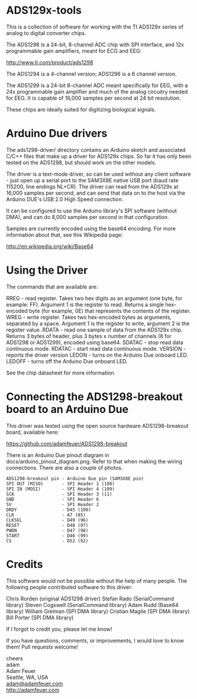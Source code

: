 ADS129x-tools
=============

This is a collection of software for working with the TI ADS129x series of analog to digital
converter chips.

The ADS1298 is a 24-bit, 8-channel ADC chip with SPI interface, and 12x programmable gain amplifiers,
meant for ECG and EEG:

http://www.ti.com/product/ads1298

The ADS1294 is a 4-channel version; ADS1296 is a 6 channel version.

The ADS1299 is a 24-bit 8-channel ADC meant specifically for EEG, with a 24x programmable gain 
amplifier and much of the analog circuitry needed for EEG. It is capable of 16,000 samples
per second at 24 bit resolution.

These chips are ideally suited for digitizing biological signals.


Arduino Due drivers
===================

The ads1298-driver/ directory contains an Arduino sketch and associated C/C++ files that make up a driver
for ADS129x chips. So far it has only been tested on the ADS1298, but should work on the other models.

The driver is a text-mode driver, so can be used without any client software - just open up a serial port
to the SAM3X8E native USB port (baud rate 115200, line endings NL+CR). The driver can read from the ADS129x
at 16,000 samples per second, and can send that data on to the host via the Arduino DUE's USB 2.0 High Speed
connection.

It can be configured to use the Arduino library's SPI software (without DMA), and can do 8,000 samples per second
in that configuration.

Samples are currently encoded using the base64 encoding. For more information about that, see this 
Wikipedia page:

http://en.wikipedia.org/wiki/Base64

Using the Driver
================

The commands that are available are:

RREG - read register. Takes two hex digits as an argument (one byte, for example: FF). Argument 1 is the register to read.
Returns a single hex-encoded byte (for example, 0E) that represents the contents of the register.
WREG - write register. Takes two hex-encoded bytes as arguments, separated by a space. Argument 1 is the register to write, argument 2 is the register value.
RDATA - read one sample of data from the ADS129x chip. Returns 3 bytes of header, plus 3 bytes x number of channels (8 for ADS1298 or ADS1299), encoded using base64.
SDATAC - stop read data continuous mode. 
RDATAC - start read data continuous mode.
VERSION - reports the driver version
LEDON - turns on the Arduino Due onboard LED.
LEDOFF - turns off the Arduino Due onboard LED.

See the chip datasheet for more information.


Connecting the ADS1298-breakout board to an Arduino Due
=======================================================

This driver was tested using the open source hardware ADS1298-breakout board, available here:

https://github.com/adamfeuer/ADS1298-breakout

There is an Arduino Due pinout diagram in docs/arduino_pinout_diagram.png. Refer to that when making the wiring
connections. There are also a couple of photos.

    ADS1298-breakout pin - Arduino Due pin (SAM3X8E pin)
    SPI OUT (MISO)       - SPI Header 1 (108)
    SPI IN (MOSI)        - SPI Header 4 (109)
    SCK                  - SPI Header 3 (11)
    GND                  - SPI Header 6
    5V                   - SPI Header 2
    DRDY                 - D45 (100)
    CLK                  - A7 (85)
    CLKSEL               - D49 (96)
    RESET                - D48 (97)
    PWDN                 - D47 (98)
    START                - D46 (99)
    CS                   - D52 (92)

Credits
=======

This software would not be possible without the help of many people. The following people contributed software to this driver:

Chris Rorden (original ADS1298 driver)
Stefan Rado (SerialCommand library)
Steven Cogswell (SerialCommand library)
Adam Rudd (Base64 library)
William Greiman (SPI DMA library)
Cristian Maglie (SPI DMA library)
Bill Porter (SPI DMA library)

If I forgot to credit you, please let me know!

If you have questions, comments, or improvements, I would love to know them! Pull requests welcome!

cheers<br>
adam<br>
Adam Feuer<br>
Seattle, WA, USA<br>
adam@adamfeuer.com<br>
http://adamfeuer.com<br>


